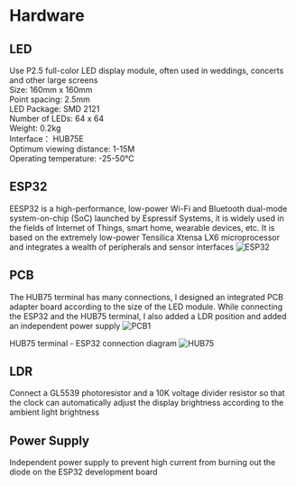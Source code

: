 # Hardware

## LED

Use P2.5 full-color LED display module, often used in weddings, concerts and other large screens  
Size: 160mm x 160mm  
Point spacing: 2.5mm  
LED Package: SMD 2121  
Number of LEDs: 64 x 64  
Weight: 0.2kg  
Interface： HUB75E  
Optimum viewing distance: 1-15M  
Operating temperature: -25-50℃

## ESP32

EESP32 is a high-performance, low-power Wi-Fi and Bluetooth dual-mode system-on-chip (SoC) launched by Espressif Systems, it is widely used in the fields of Internet of Things, smart home, wearable devices, etc. It is based on the extremely low-power Tensilica Xtensa LX6 microprocessor and integrates a wealth of peripherals and sensor interfaces
![ESP32](/img/esp32.png)

## PCB

The HUB75 terminal has many connections, I designed an integrated PCB adapter board according to the size of the LED module. While connecting the ESP32 and the HUB75 terminal, I also added a LDR position and added an independent power supply
![PCB1](/img/pcb1.png)

HUB75 terminal - ESP32 connection diagram
![HUB75](/img/hub75.png)

## LDR

Connect a GL5539 photoresistor and a 10K voltage divider resistor so that the clock can automatically adjust the display brightness according to the ambient light brightness

## Power Supply

Independent power supply to prevent high current from burning out the diode on the ESP32 development board